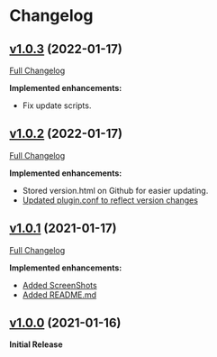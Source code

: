 # Changelog

## [v1.0.3](https://github.com/adrianb11/directadmin_rclone_backup/tree/v1.0.3) (2022-01-17)

[Full Changelog](https://github.com/adrianb11/directadmin_rclone_backup/compare/v1.0.2...v1.0.2)

**Implemented enhancements:**

- Fix update scripts.

## [v1.0.2](https://github.com/adrianb11/directadmin_rclone_backup/tree/v1.0.2) (2022-01-17)

[Full Changelog](https://github.com/adrianb11/directadmin_rclone_backup/compare/v1.0.1...v1.0.2)

**Implemented enhancements:**

- Stored version.html on Github for easier updating.
- [Updated plugin.conf to reflect version changes](https://github.com/adrianb11/directadmin_rclone_backup/tree/master/plugin.conf)

## [v1.0.1](https://github.com/adrianb11/directadmin_rclone_backup/tree/v1.0.1) (2021-01-17)

[Full Changelog](https://github.com/adrianb11/directadmin_rclone_backup/compare/v1.0.0...v1.0.1)

**Implemented enhancements:**

- [Added ScreenShots](https://github.com/adrianb11/directadmin_rclone_backup/tree/master/ScreenShots)
- [Added README.md](README.md)

## [v1.0.0](https://github.com/adrianb11/directadmin_rclone_backup/tree/v1.0.0) (2021-01-16)

**Initial Release**
